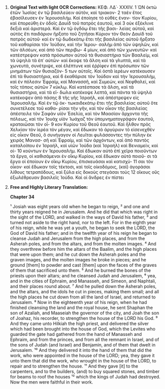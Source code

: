 1.  **Original Text with light OCR Corrections:**
    ΚΕΦ. ΛΔ΄· XXXIV.
    1 ὩΝ ὀκτὼ ἐτῶν Ἰωσίας ἐν τῷ βασιλεύειν αὐτὸν, καὶ τριακον-
    2 ταὲν ἔτος ἐβασίλευσεν ἐν Ἱερουσαλήμ. Καὶ ἐποίησε τὸ εὐθὲς ἐναν-
    τίον Κυρίου, καὶ ἐπορεύθη ἐν ὁδοῖς Δαυὶδ τοῦ πατρὸς ἑαυτοῦ, καὶ
    3 οὐκ ἐξέκλινε δεξιὰ καὶ ἀριστερά. Καὶ ἐν τῷ ὀγδόῳ ἔτει τῆς βασι-
    λείας αὐτοῦ, καὶ αὐτὸς ἔτι παιδάριον ἤρξατο τοῦ ζητῆσαι Κύριον
    τὸν Θεὸν Δαυὶδ τοῦ πατρὸς αὐτοῦ· καὶ ἐν τῷ δωδεκάτῳ ἔτει τῆς
    βασιλείας αὐτοῦ ἤρξατο τοῦ καθαρίσαι τὸν Ἰούδαν, καὶ τὴν Ἱερου-
    σαλὴμ ἀπὸ τῶν ὑψηλῶν, καὶ τῶν ἀλσέων, καὶ ἀπὸ τῶν περιβω-
    4 μίων, καὶ ἀπὸ τῶν χωνευτῶν· καὶ κατέστρεψαν κατὰ πρόσωπον
    αὐτοῦ τὰ θυσιαστήρια τῶν Βααλείμ, καὶ τὰ ὑψηλὰ τὰ ἐπ᾿ αὐτῶν·
    καὶ ἔκοψε τὰ ἄλση καὶ τὰ γλυπτά, καὶ τὰ χωνευτά, συνέτριψε, καὶ
    ἐλέπτυνε καὶ ἐῤῥίφεν ἐπὶ πρόσωπον τῶν μνημάτων τῶν θυσιαζόν-
    5 των αὐτοῖς. Καὶ ὀστᾶ ἱερέων κατέκαυσεν ἐπὶ τὰ θυσιαστήρια, καὶ
    6 ἐκαθάρισε τὸν Ἰούδαν καὶ τὴν Ἱερουσαλήμ, καὶ ἐν πόλεσιν Ἐφραίμ,
    καὶ Μανασσῆ, καὶ Συμεών, καὶ Νεφθαλεί, καὶ τοῖς τόποις αὐτῶν
    7 κύκλῳ. Καὶ κατέσπασε τὰ ἄλση, καὶ τὰ θυσιαστήρια, καὶ τὰ εἴ-
    δωλα κατέκοψε λεπτά, καὶ πάντα τὰ ὑψηλὰ κατέκοψεν ἀπὸ πάσης
    8 τῆς γῆς Ἰσραήλ, καὶ ἀπέστρεψεν εἰς Ἱερουσαλήμ. Καὶ ἐν τῷ ὀκ-
    τωκαιδεκάτῳ ἔτει τῆς βασιλείας αὐτοῦ ὅτε συνετέλεσε τοῦ καθα-
    ρίσαι τὴν γῆν, καὶ τὸν οἶκον τῆς βασιλείας ἀπέστειλε τὸν Σαφὰν
    υἱὸν Ἐσελία, καὶ τὸν Μαασίαν ἄρχοντα τῆς πόλεως, καὶ τὸν Ἰουὰχ
    υἱὸν Ἰωάχαζ τὸν ὑπομνηματογράφον ἑαυτοῦ, κραταιῶσαι τὸν οἶ-
    9 κον Κυρίου τοῦ Θεοῦ ἑαυτοῦ. Καὶ ἦλθον πρὸς Χελκίαν τὸν ἱερέα
    τὸν μέγαν, καὶ ἔδωκαν τὸ ἀργύριον τὸ εἰσενεχθὲν εἰς οἶκον Θεοῦ,
    ὃ συνήγαγον οἱ Λευῖται φυλάσσοντες τὴν πύλην ἐκ χειρὸς Μανασ-
    σῆ καὶ Ἐφραίμ, καὶ τῶν ἀρχόντων, καὶ ἀπὸ παντὸς καταλοίπου
    ἐν Ἰσραήλ, καὶ υἱῶν Ἰούδα (καὶ Ἰσραὴλ) καὶ Βενιαμείν, καὶ οἰ-
    10 κούντων ἐν Ἱερουσαλήμ. Καὶ ἔδωκαν αὐτὸ ἐπὶ χεῖρα ποιοῦντων
    τὰ ἔργα, οἱ καθισάμενοι ἐν οἴκῳ Κυρίου, καὶ ἔδωκαν αὐτὸ ποιοῦ-
    σι τὰ ἔργα οἱ ἐποίουν ἐν οἴκῳ Κυρίου, ἐπισκευάσαι καὶ κατισχύ-
    11 σαι τὸν οἶκον· καὶ ἔδωκαν τοῖς τέκτοσι, καὶ τοῖς οἰκοδόμοις, (καὶ)
    ἀγοράσαι λίθους τετραπόδους, καὶ ξύλα εἰς δοκοὺς στεγάσαι τοὺς
    12 οἴκους οὓς ἐξωλέθρευαν βασιλεῖς Ἰούδα. Καὶ οἱ ἄνδρες ἐν πίστει

2.  **Free and Highly Literary Translation:**

    **Chapter 34**

    ¹ Josiah was eight years old when he began to reign,
    ² and one and thirty years reigned he in Jerusalem. And he did that which was right in the sight of the LORD, and walked in the ways of David his father,
    ³ and turned not aside to the right hand, nor to the left. For in the eighth year of his reign, while he was yet a youth, he began to seek the LORD, the God of David his father; and in the twelfth year of his reign he began to cleanse Judah and Jerusalem from the high places, and from the Asherah poles, and from the altars, and from the molten images.
    ⁴ And they overthrew before him the altars of the Baalim, and the high places that were upon them; and he cut down the Asherah poles and the graven images, and the molten images he broke in pieces; and he ground [them] to powder and cast [them] upon the faces of the graves of them that sacrificed unto them.
    ⁵ And he burned the bones of the priests upon their altars; and he cleansed Judah and Jerusalem,
    ⁶ yea, and in the cities of Ephraim, and Manasseh, and Simeon, and Naphtali, and their places round about.
    ⁷ And he pulled down the Asherah poles, and the altars, and the idols he cut in pieces, making them small; and all the high places he cut down from all the land of Israel, and returned to Jerusalem.
    ⁸ Now in the eighteenth year of his reign, when he had finished cleansing the land and the royal house, he sent Shaphan the son of Azaliah, and Maaseiah the governor of the city, and Joah the son of Joahaz, his recorder, to strengthen the house of the LORD his God.
    ⁹ And they came unto Hilkiah the high priest, and delivered the silver which had been brought into the house of God, which the Levites who guarded the gate had gathered from the hand of Manasseh and Ephraim, and from the princes, and from all the remnant in Israel, and of the sons of Judah (and Israel) and Benjamin, and of them that dwelt in Jerusalem.
    ¹⁰ And they delivered it into the hand of them that did the work, who were appointed in the house of the LORD; yea, they gave it unto them that did the work, who wrought in the house of the LORD, to repair and to strengthen the house.
    ¹¹ And they gave [it] to the carpenters, and to the builders, (and) to buy squared stones, and timber for beams to roof the houses
    ¹² which the kings of Judah had destroyed. Now the men were faithful in their work.
